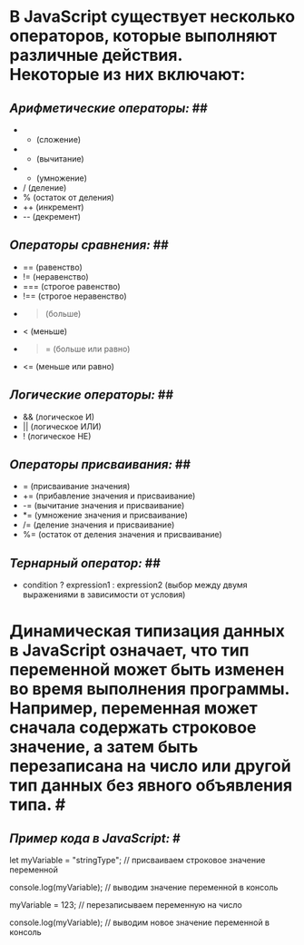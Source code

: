 # В JavaScript существует несколько операторов, которые выполняют различные действия.<br> Некоторые из них включают:<br>

##  ***Арифметические операторы:*** ##<br>
   - + (сложение)<br>
   - - (вычитание)<br>
   - * (умножение)<br>
   - / (деление)<br>
   - % (остаток от деления)<br>
   - ++ (инкремент)<br>
   - -- (декремент)<br>

## ***Операторы сравнения:*** ##<br>
   - == (равенство)<br>
   - != (неравенство)<br>
   - === (строгое равенство)<br>
   - !== (строгое неравенство)<br>
   - > (больше)<br>
   - < (меньше)<br>
   - >= (больше или равно)<br>
   - <= (меньше или равно)<br>

## ***Логические операторы:*** ##<br>
   - && (логическое И)<br>
   - || (логическое ИЛИ)<br>
   - ! (логическое НЕ)<br>

## ***Операторы присваивания:*** ##<br>
   - = (присваивание значения)<br>
   - += (прибавление значения и присваивание)<br>
   - -= (вычитание значения и присваивание)<br>
   - *= (умножение значения и присваивание)<br>
   - /= (деление значения и присваивание)<br>
   - %= (остаток от деления значения и присваивание)<br>

## ***Тернарный оператор:*** ##<br>
   - condition ? expression1 : expression2 (выбор между двумя выражениями в зависимости от условия)<br>

   # Динамическая типизация данных в JavaScript означает, что тип переменной может быть изменен во время выполнения программы. Например, переменная может сначала содержать строковое значение, а затем быть перезаписана на число или другой тип данных без явного объявления типа. #<br>

## ***Пример кода в JavaScript:*** #<br>

let myVariable = "stringType"; // присваиваем строковое значение переменной<br>

console.log(myVariable); // выводим значение переменной в консоль<br>

myVariable = 123; // перезаписываем переменную на число<br>

console.log(myVariable); // выводим новое значение переменной в консоль<br>



